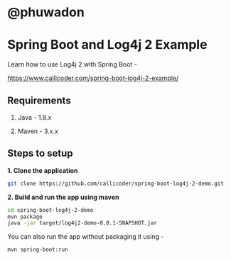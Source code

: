 # @phuwadon

# Spring Boot and Log4j 2 Example

Learn how to use Log4j 2 with Spring Boot -

https://www.callicoder.com/spring-boot-log4j-2-example/

## Requirements

1. Java - 1.8.x

2. Maven - 3.x.x

## Steps to setup

**1. Clone the application**

```bash
git clone https://github.com/callicoder/spring-boot-log4j-2-demo.git
```

**2. Build and run the app using maven**

```bash
cd spring-boot-log4j-2-demo
mvn package
java -jar target/log4j2-demo-0.0.1-SNAPSHOT.jar
```

You can also run the app without packaging it using -

```bash
mvn spring-boot:run
```

